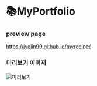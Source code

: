# :books:MyPortfolio

### preview page
https://jyejin99.github.io/myrecipe/

### 미리보기 이미지
![미리보기](./img/logo-md.png)